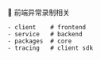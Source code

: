 📌 前端异常录制相关

```
- client    # frontend
- service   # backend
- packages  # core
- tracing   # client sdk
```